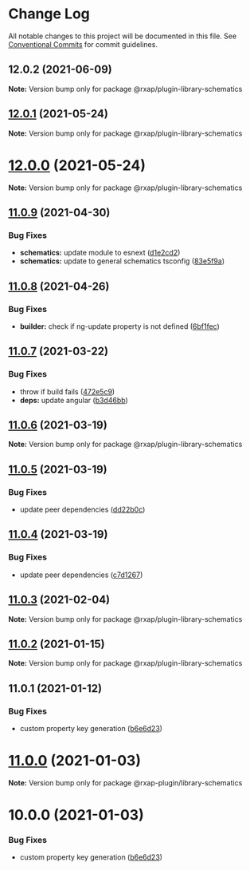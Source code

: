 # Change Log

All notable changes to this project will be documented in this file.
See [Conventional Commits](https://conventionalcommits.org) for commit guidelines.

## 12.0.2 (2021-06-09)

**Note:** Version bump only for package @rxap/plugin-library-schematics





## [12.0.1](https://gitlab.com/rxap/packages/compare/@rxap/plugin-library-schematics@12.0.0...@rxap/plugin-library-schematics@12.0.1) (2021-05-24)

**Note:** Version bump only for package @rxap/plugin-library-schematics





# [12.0.0](https://gitlab.com/rxap/packages/compare/@rxap/plugin-library-schematics@11.0.9...@rxap/plugin-library-schematics@12.0.0) (2021-05-24)

**Note:** Version bump only for package @rxap/plugin-library-schematics





## [11.0.9](https://gitlab.com/rxap/packages/compare/@rxap/plugin-library-schematics@11.0.8...@rxap/plugin-library-schematics@11.0.9) (2021-04-30)


### Bug Fixes

* **schematics:** update module to esnext ([d1e2cd2](https://gitlab.com/rxap/packages/commit/d1e2cd252f3866471935131187b3acaefe2cca82))
* **schematics:** update to general schematics tsconfig ([83e5f9a](https://gitlab.com/rxap/packages/commit/83e5f9a0cf1810686a503425d87a5e4ae30b8c84))





## [11.0.8](https://gitlab.com/rxap/packages/compare/@rxap/plugin-library-schematics@11.0.7...@rxap/plugin-library-schematics@11.0.8) (2021-04-26)


### Bug Fixes

* **builder:** check if ng-update property is not defined ([6bf1fec](https://gitlab.com/rxap/packages/commit/6bf1fec063843931b3e86e8ce20556269cc14142))





## [11.0.7](https://gitlab.com/rxap/packages/compare/@rxap/plugin-library-schematics@11.0.6...@rxap/plugin-library-schematics@11.0.7) (2021-03-22)


### Bug Fixes

* throw if build fails ([472e5c9](https://gitlab.com/rxap/packages/commit/472e5c90985dbbeaa87d46d4b115d014dc1cb6d1))
* **deps:** update angular ([b3d46bb](https://gitlab.com/rxap/packages/commit/b3d46bbaf3fe948cf1cf8b37a14a467dfc608221))





## [11.0.6](https://gitlab.com/rxap/packages/compare/@rxap/plugin-library-schematics@11.0.5...@rxap/plugin-library-schematics@11.0.6) (2021-03-19)

**Note:** Version bump only for package @rxap/plugin-library-schematics





## [11.0.5](https://gitlab.com/rxap/packages/compare/@rxap/plugin-library-schematics@11.0.4...@rxap/plugin-library-schematics@11.0.5) (2021-03-19)


### Bug Fixes

* update peer dependencies ([dd22b0c](https://gitlab.com/rxap/packages/commit/dd22b0ce053bc266c7aea659a2faf3be39f424e7))





## [11.0.4](https://gitlab.com/rxap/packages/compare/@rxap/plugin-library-schematics@11.0.3...@rxap/plugin-library-schematics@11.0.4) (2021-03-19)


### Bug Fixes

* update peer dependencies ([c7d1267](https://gitlab.com/rxap/packages/commit/c7d12671f3efc198985cddee92caa2558e74b023))





## [11.0.3](https://gitlab.com/rxap/packages/compare/@rxap/plugin-library-schematics@11.0.2...@rxap/plugin-library-schematics@11.0.3) (2021-02-04)

**Note:** Version bump only for package @rxap/plugin-library-schematics





## [11.0.2](https://gitlab.com/rxap/packages/compare/@rxap/plugin-library-schematics@11.0.1...@rxap/plugin-library-schematics@11.0.2) (2021-01-15)

**Note:** Version bump only for package @rxap/plugin-library-schematics





## 11.0.1 (2021-01-12)


### Bug Fixes

* custom property key generation ([b6e6d23](https://gitlab.com/rxap/packages/commit/b6e6d23215f0b35e0de2d35003b186a3d435b8e4))





# [11.0.0](https://gitlab.com/rxap/packages/compare/@rxap-plugin/library-schematics@10.0.0...@rxap-plugin/library-schematics@11.0.0) (2021-01-03)

**Note:** Version bump only for package @rxap-plugin/library-schematics





# 10.0.0 (2021-01-03)


### Bug Fixes

* custom property key generation ([b6e6d23](https://gitlab.com/rxap/packages/commit/b6e6d23215f0b35e0de2d35003b186a3d435b8e4))
